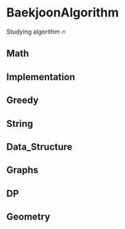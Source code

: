 # BaekjoonAlgorithm
Studying algorithm :fire:

## Math

## Implementation

## Greedy

## String

## Data_Structure

## Graphs

## DP

## Geometry